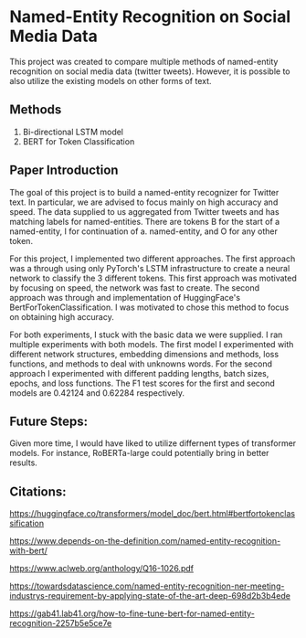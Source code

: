 # Named-Entity Recognition on Social Media Data

This project was created to compare multiple methods of named-entity recognition on social media data (twitter tweets). However, it is possible to also utilize the existing models on other forms of text. 

## Methods
1. Bi-directional LSTM model 
2. BERT for Token Classification 

## Paper Introduction
The goal of this project is to build a named-entity recognizer for Twitter text. In particular, we are advised to focus mainly on high accuracy and speed. The data supplied to us aggregated from Twitter tweets and has matching labels for named-entities. There are tokens B for the start of a named-entity, I for continuation of a. named-entity, and O for any other token. 

For this project, I implemented two different approaches. The first approach was a through using only PyTorch's LSTM infrastructure to create a neural network to classify the 3 different tokens. This first approach was motivated by focusing on speed, the network was fast to create. The second approach was through and implementation of HuggingFace's BertForTokenClassification. I was motivated to chose this method to focus on obtaining high accuracy. 

For both experiments, I stuck with the basic data we were supplied. I ran multiple experiments with both models. The first model I experimented with different network structures, embedding dimensions and methods, loss functions, and methods to deal with unknowns words.
For the second approach I experimented with different padding lengths, batch sizes, epochs, and loss functions. The F1 test scores for the first and second models are 0.42124 and 0.62284 respectively. 

## Future Steps:
Given more time, I would have liked to utilize differnent types of transformer models. For instance, RoBERTa-large could potentially bring in better results. 

## Citations:

https://huggingface.co/transformers/model_doc/bert.html#bertfortokenclassification 


https://www.depends-on-the-definition.com/named-entity-recognition-with-bert/


https://www.aclweb.org/anthology/Q16-1026.pdf


https://towardsdatascience.com/named-entity-recognition-ner-meeting-industrys-requirement-by-applying-state-of-the-art-deep-698d2b3b4ede


https://gab41.lab41.org/how-to-fine-tune-bert-for-named-entity-recognition-2257b5e5ce7e